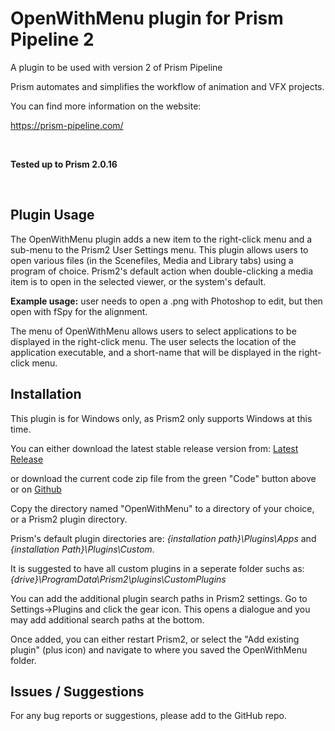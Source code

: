 # **OpenWithMenu plugin for Prism Pipeline 2**
A plugin to be used with version 2 of Prism Pipeline 

Prism automates and simplifies the workflow of animation and VFX projects.

You can find more information on the website:

https://prism-pipeline.com/

<br/>

**Tested up to Prism 2.0.16**

<br/>

## **Plugin Usage**

The OpenWithMenu plugin adds a new item to the right-click menu and a sub-menu to the Prism2 User Settings menu.  This plugin allows users to open various files (in the Scenefiles, Media and Library tabs) using a program of choice.  Prism2's default action when double-clicking a media item is to open in the selected viewer, or the system's default.

**Example usage:**  user needs to open a .png with Photoshop to edit, but then open with fSpy for the alignment.

The menu of OpenWithMenu allows users to select applications to be displayed in the right-click menu.  The user selects the location of the application executable, and a short-name that will be displayed in the right-click menu.





## **Installation**

This plugin is for Windows only, as Prism2 only supports Windows at this time.

You can either download the latest stable release version from: [Latest Release](https://github.com/AltaArts/OpenWithMenu--Prism-Plugin/releases/latest)

or download the current code zip file from the green "Code" button above or on [Github](https://github.com/JBreckeen/OpenWithMenu--Prism-Plugin/tree/main)

Copy the directory named "OpenWithMenu" to a directory of your choice, or a Prism2 plugin directory.

Prism's default plugin directories are: *{installation path}\Plugins\Apps* and *{installation Path}\Plugins\Custom*.

It is suggested to have all custom plugins in a seperate folder suchs as: *{drive}\ProgramData\Prism2\plugins\CustomPlugins*

You can add the additional plugin search paths in Prism2 settings.  Go to Settings->Plugins and click the gear icon.  This opens a dialogue and you may add additional search paths at the bottom.

Once added, you can either restart Prism2, or select the "Add existing plugin" (plus icon) and navigate to where you saved the OpenWithMenu folder.


## **Issues / Suggestions**

For any bug reports or suggestions, please add to the GitHub repo.
